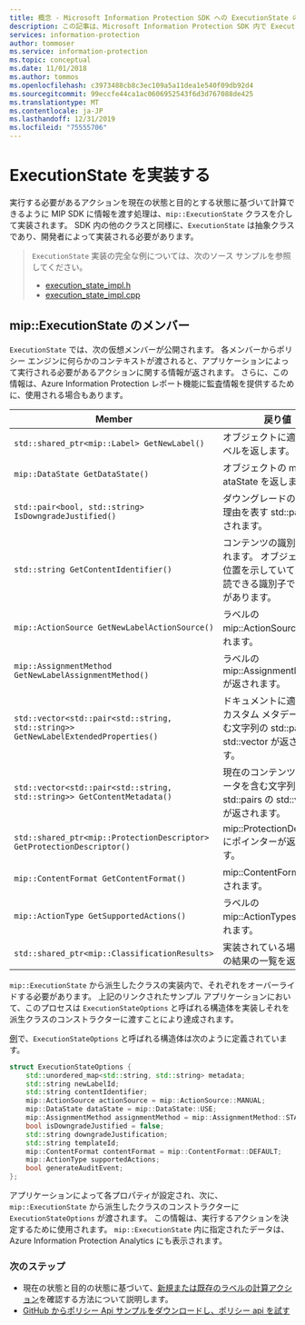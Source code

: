 ```yaml
---
title: 概念 - Microsoft Information Protection SDK への ExecutionState の実装
description: この記事は、Microsoft Information Protection SDK 内で ExecutionState を使用してアクションの計算を行い監査ログの詳細を提供する方法を理解するのに役立ちます。
services: information-protection
author: tommoser
ms.service: information-protection
ms.topic: conceptual
ms.date: 11/01/2018
ms.author: tommos
ms.openlocfilehash: c3973488cb8c3ec109a5a11dea1e540f09db92d4
ms.sourcegitcommit: 99eccfe44ca1ac0606952543f6d3d767088de425
ms.translationtype: MT
ms.contentlocale: ja-JP
ms.lasthandoff: 12/31/2019
ms.locfileid: "75555706"
---
```

# <a name="implement-executionstate"></a>ExecutionState を実装する

実行する必要があるアクションを現在の状態と目的とする状態に基づいて計算できるように MIP SDK に情報を渡す処理は、`mip::ExecutionState` クラスを介して実装されます。 SDK 内の他のクラスと同様に、`ExecutionState` は抽象クラスであり、開発者によって実装される必要があります。

> `ExecutionState` 実装の完全な例については、次のソース サンプルを参照してください。
>
> * [execution_state_impl.h](https://github.com/Azure-Samples/mipsdk-policyapi-cpp-sample-basic/blob/master/mipsdk-policyapi-cpp-sample-basic/execution_state_impl.h)
> * [execution_state_impl.cpp](https://github.com/Azure-Samples/mipsdk-policyapi-cpp-sample-basic/blob/master/mipsdk-policyapi-cpp-sample-basic/execution_state_impl.cpp)

## <a name="mipexecutionstate-members"></a>mip::ExecutionState のメンバー

`ExecutionState` では、次の仮想メンバーが公開されます。 各メンバーからポリシー エンジンに何らかのコンテキストが渡されると、アプリケーションによって実行される必要があるアクションに関する情報が返されます。 さらに、この情報は、Azure Information Protection レポート機能に監査情報を提供するために、使用される場合もあります。

| Member                                                                             | 戻り値                                                                                                              |
| ---------------------------------------------------------------------------------- | -------------------------------------------------------------------------------------------------------------------- |
| `std::shared_ptr<mip::Label> GetNewLabel()`                                        | オブジェクトに適用するラベルを返します。                                                                       |
| `mip::DataState GetDataState()`                                                    | オブジェクトの mip::D ataState を返します。                                                                            |
| `std::pair<bool, std::string> IsDowngradeJustified()`                              | ダウングレードの正当性と理由を表す std::pair が返されます。                                 |
| `std::string GetContentIdentifier()`                                               | コンテンツの識別子が返されます。 オブジェクトの位置を示していて人間が判読できる識別子である必要があります。        |
| `mip::ActionSource GetNewLabelActionSource()`                                      | ラベルの mip::ActionSource が返されます。                                                                          |
| `mip::AssignmentMethod GetNewLabelAssignmentMethod()`                              | ラベルの mip::AssignmentMethod が返されます。                                                                       |
| `std::vector<std::pair<std::string, std::string>> GetNewLabelExtendedProperties()` | ドキュメントに適用されるカスタム メタデータを含む文字列の std::pairs の std::vector が返されます。 |
| `std::vector<std::pair<std::string, std::string>> GetContentMetadata()`            | 現在のコンテンツのメタデータを含む文字列の std::pairs の std::vector が返されます。                               |
| `std::shared_ptr<mip::ProtectionDescriptor> GetProtectionDescriptor()`             | mip::ProtectionDescriptor にポインターが返されます。                                                                     |
| `mip::ContentFormat GetContentFormat()`                                            | mip::ContentFormat が返されます。                                                                                           |
| `mip::ActionType GetSupportedActions()`                                            | ラベルの mip::ActionTypes が返されます。                                                                              |
| `std::shared_ptr<mip::ClassificationResults>`                                      | 実装されている場合、分類の結果の一覧を返します。                                                            |

`mip::ExecutionState` から派生したクラスの実装内で、それぞれをオーバーライドする必要があります。 上記のリンクされたサンプル アプリケーションにおいて、このプロセスは `ExecutionStateOptions` と呼ばれる構造体を実装しそれを派生クラスのコンストラクターに渡すことにより達成されます。

[例](https://github.com/Azure-Samples/mipsdk-policyapi-cpp-sample-basic/blob/master/mipsdk-policyapi-cpp-sample-basic/execution_state_impl.h)で、`ExecutionStateOptions` と呼ばれる構造体は次のように定義されています。

```cpp
struct ExecutionStateOptions {
    std::unordered_map<std::string, std::string> metadata;
    std::string newLabelId;
    std::string contentIdentifier;
    mip::ActionSource actionSource = mip::ActionSource::MANUAL;
    mip::DataState dataState = mip::DataState::USE;
    mip::AssignmentMethod assignmentMethod = mip::AssignmentMethod::STANDARD;
    bool isDowngradeJustified = false;
    std::string downgradeJustification;
    std::string templateId;
    mip::ContentFormat contentFormat = mip::ContentFormat::DEFAULT;
    mip::ActionType supportedActions;
    bool generateAuditEvent;
};
```

アプリケーションによって各プロパティが設定され、次に、`mip::ExecutionState` から派生したクラスのコンストラクターに `ExecutionStateOptions` が渡されます。 この情報は、実行するアクションを決定するために使用されます。 `mip::ExecutionState` 内に指定されたデータは、Azure Information Protection Analytics にも表示されます。

### <a name="next-steps"></a>次のステップ

- 現在の状態と目的の状態に基づいて、[新規または既存のラベルの計算アクション](concept-handler-policy-computeactions-cpp.md)を確認する方法について説明します。
- [GitHub からポリシー Api サンプルをダウンロードし、ポリシー api を試す](https://azure.microsoft.com/resources/samples/?sort=0&term=mipsdk+policyapi)
